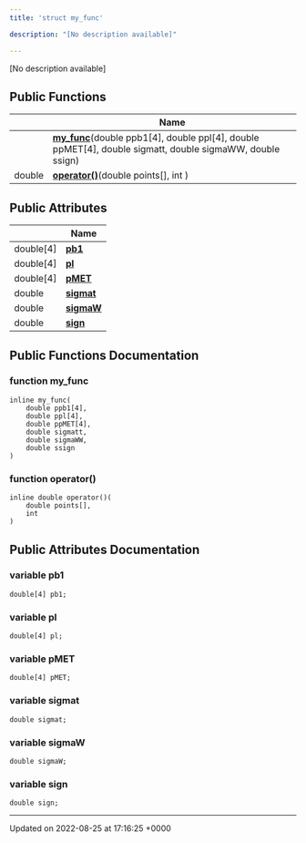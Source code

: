 ```yaml
---
title: 'struct my_func'

description: "[No description available]"

---
```









[No description available]

## Public Functions

|                | Name           |
| -------------- | -------------- |
| | **[my_func](/documentation/code/classes/structmy__func/#function-my-func)**(double ppb1[4], double ppl[4], double ppMET[4], double sigmatt, double sigmaWW, double ssign) |
| double | **[operator()](/documentation/code/classes/structmy__func/#function-operator)**(double points[], int ) |

## Public Attributes

|                | Name           |
| -------------- | -------------- |
| double[4] | **[pb1](/documentation/code/classes/structmy__func/#variable-pb1)**  |
| double[4] | **[pl](/documentation/code/classes/structmy__func/#variable-pl)**  |
| double[4] | **[pMET](/documentation/code/classes/structmy__func/#variable-pmet)**  |
| double | **[sigmat](/documentation/code/classes/structmy__func/#variable-sigmat)**  |
| double | **[sigmaW](/documentation/code/classes/structmy__func/#variable-sigmaw)**  |
| double | **[sign](/documentation/code/classes/structmy__func/#variable-sign)**  |

## Public Functions Documentation

### function my_func

```
inline my_func(
    double ppb1[4],
    double ppl[4],
    double ppMET[4],
    double sigmatt,
    double sigmaWW,
    double ssign
)
```


### function operator()

```
inline double operator()(
    double points[],
    int 
)
```


## Public Attributes Documentation

### variable pb1

```
double[4] pb1;
```


### variable pl

```
double[4] pl;
```


### variable pMET

```
double[4] pMET;
```


### variable sigmat

```
double sigmat;
```


### variable sigmaW

```
double sigmaW;
```


### variable sign

```
double sign;
```


-------------------------------

Updated on 2022-08-25 at 17:16:25 +0000